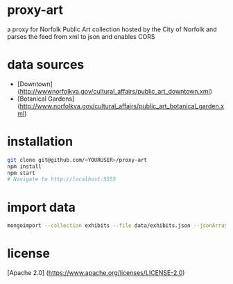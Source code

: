 proxy-art
=========

a proxy for Norfolk Public Art collection hosted by the City of Norfolk and parses the feed from xml to json and enables CORS

data sources
=======
* [Downtown] (http://wwwnorfolkva.gov/cultural_affairs/public_art_downtown.xml)
* [Botanical Gardens] (http://www.norfolkva.gov/cultural_affairs/public_art_botanical_garden.xml)

installation
============
```bash
git clone git@github.com/<YOURUSER>/proxy-art
npm install
npm start
# Navigate to http://localhost:5555
```

import data
===========

````bash
mongoimport --collection exhibits --file data/exhibits.json --jsonArray
````


license
=======

[Apache 2.0] (https://www.apache.org/licenses/LICENSE-2.0)
